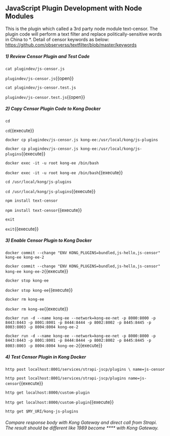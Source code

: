 ## JavaScript Plugin Development with Node Modules

This is the plugin which called a 3rd party node module text-censor. The plugin code will perform a text filter and replace politically-sensitive words in China to *. Detail of censor keywords as below:
https://github.com/observerss/textfilter/blob/master/keywords

##### 1) Review Censor Plugin and Test Code

``cat plugindev/js-censor.js``

`plugindev/js-censor.js`{{open}}

``cat plugindev/js-censor.test.js``

`plugindev/js-censor.test.js`{{open}}

##### 2) Copy Censor Plugin Code to Kong Docker

``cd``

`cd`{{execute}}

``docker cp plugindev/js-censor.js kong-ee:/usr/local/kong/js-plugins``

`docker cp plugindev/js-censor.js kong-ee:/usr/local/kong/js-plugins`{{execute}}

``docker exec -it -u root kong-ee /bin/bash``

`docker exec -it -u root kong-ee /bin/bash`{{execute}}

``cd /usr/local/kong/js-plugins``

`cd /usr/local/kong/js-plugins`{{execute}}

``npm install text-censor``

`npm install text-censor`{{execute}}

``exit``

`exit`{{execute}}

##### 3) Enable Censor Plugin to Kong Docker

``docker commit --change "ENV KONG_PLUGINS=bundled,js-hello,js-censor" kong-ee kong-ee-2``

`docker commit --change "ENV KONG_PLUGINS=bundled,js-hello,js-censor" kong-ee kong-ee-2`{{execute}}

``docker stop kong-ee``

`docker stop kong-ee`{{execute}}

``docker rm kong-ee``

`docker rm kong-ee`{{execute}}

``docker run -d --name kong-ee --network=kong-ee-net -p 8000:8000 -p 8443:8443 -p 8001:8001 -p 8444:8444 -p 8002:8002 -p 8445:8445 -p 8003:8003 -p 8004:8004 kong-ee-2``

`docker run -d --name kong-ee --network=kong-ee-net -p 8000:8000 -p 8443:8443 -p 8001:8001 -p 8444:8444 -p 8002:8002 -p 8445:8445 -p 8003:8003 -p 8004:8004 kong-ee-2`{{execute}}

##### 4) Test Censor Plugin in Kong Docker

``http post localhost:8001/services/strapi-jscp/plugins \
name=js-censor``

`http post localhost:8001/services/strapi-jscp/plugins name=js-censor`{{execute}}

``http get localhost:8000/custom-plugin``

`http get localhost:8000/custom-plugin`{{execute}}

``http get $MY_URI/kong-js-plugins``

###### Compare response body with Kong Gateway and direct call from Strapi. The result should be different like 1989 become **** with Kong Gateway.